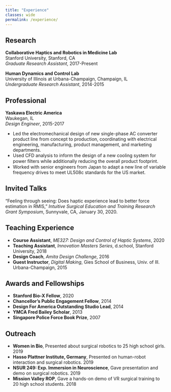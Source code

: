 ```yaml
---
title: "Experience"
classes: wide
permalink: /experience/
---
```


## Research 

**Collaborative Haptics and Robotics in Medicine Lab**<br>
Stanford University, Stanford, CA<br>
_Graduate Research Assistant_, 2017-Present

**Human Dynamics and Control Lab**<br>
University of Illinois at Urbana-Champaign, Champaign, IL<br>
_Undergraduate Research Assistant_, 2014-2015

## Professional
**Yaskawa Electric America**<br>
Waukegan, IL<br>
_Design Engineer_, 2015-2017
* Led the electromechanical design of new single-phase AC converter product line from concept to production,
coordinating with electrical engineering, manufacturing, product management, and marketing departments.
* Used CFD analysis to inform the design of a new cooling system for power ﬁlters while additionally reducing
the overall product footprint.
* Worked with senior engineers from Japan to adapt a new line of variable frequency drives to meet UL508c
standards for the US market.

## Invited Talks
“Feeling through seeing: Does haptic experience lead to better force estimation in RMIS,” _Intuitive Surgical Education and Training Research Grant Symposium_, Sunnyvale, CA, January 30, 2020.

## Teaching Experience
+ **Course Assistant**, _ME327: Design and Control of Haptic Systems_, 2020
+ **Teaching Assistant**, _Innovation Masters Series_, d.school, Stanford University, 2018
+ **Design Coach**, _Amita Design Challenge_, 2016
+ **Guest Instructor**, _Digital Making_, Gies School of Business, Univ. of Ill. Urbana-Champaign, 2015

## Awards and Fellowships
+ **Stanford Bio-X Fellow**, 2020
+ **Chancellor’s Public Engagement Fellow**, 2014
+ **Design For America Outstanding Studio Lead**, 2014
+ **YMCA Fred Bailey Scholar**, 2013
+ **Singapore Police Force Book Prize**, 2007

## Outreach
+ **Women in Bio**, Presented about surgical robotics to 25 high school girls. 2019
+ **Hasso Plattner Institute, Germany**, Presented on human-robot interaction and surgical robotics. 2019
+ **NSUR 249: Exp. Immersion in Neuroscience**, Gave presentation and demo on surgical robotics. 2019
+ **Mission Valley ROP**, Gave a hands-on demo of VR surgical training to 20 high school students. 2018




